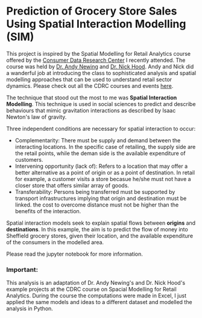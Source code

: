# Prediction of Grocery Store Sales Using Spatial Interaction Modelling (SIM)

This project is inspired by the Spatial Modelling for Retail Analytics course offered by the 
[Consumer Data Research Center](https://www.cdrc.ac.uk) I recently attended. The course was held by [Dr. Andy Newing](https://environment.leeds.ac.uk/geography/staff/1081/dr-andy-newing) and [Dr. Nick Hood](https://environment.leeds.ac.uk/geography/staff/1051/dr-nick-hood). Andy and Nick did a wanderful job at introducing the class to sophisticated analysis and spatial modelling approaches that can be used to understand retail sector dynamics. Please check out all the CDRC courses and events [here](https://www.cdrc.ac.uk/events).

The technique that stood out the most to me was **Spatial Interaction Modelling**. This technique is used in social sciences to predict and describe behaviours that mimic gravitation interactions as described by Isaac Newton's law of gravity. 

Three independent conditions are necessary for spatial interaction to occur: 
* Complementarity: There must be supply and demand between the interacting locations. In the specific case of retailing, the supply side are the retail points, while the deman side is the available expenditure of customers. 
* Intervening opportunity (lack of): Refers to a location that may offer a better alternative as a point of origin or as a point of destination. In retail for example, a customer visits a store becasue he/she must not have a closer store that offers similar array of goods. 
* Transferability: Persons being transferred must be supported by transport infrastructures implying that origin and destination must be linked. the cost to overcome distance must not be higher than the benefits of the interaction. 

Spatial interaction models seek to explain spatial flows between **origins** and **destinations**. In this example, the aim is to predict the flow of money into Sheffield grocery stores, given their location, and the available expenditure of the consumers in the modelled area. 

Please read the jupyter notebook for more information.

### Important:
This analysis is an adaptation of Dr. Andy Newing's and Dr. Nick Hood's example projects at the CDRC course on Spacial Modelling for Retail Analytics. During the course the computations were made in Excel, I just applied the same models and ideas to a different dataset and modelled the analysis in Python.

